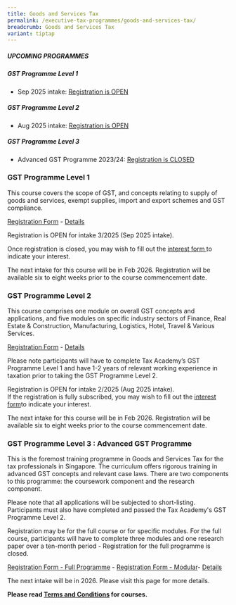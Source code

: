 ```yaml
---
title: Goods and Services Tax
permalink: /executive-tax-programmes/goods-and-services-tax/
breadcrumb: Goods and Services Tax
variant: tiptap
---
```

<h5><strong>UPCOMING PROGRAMMES</strong></h5>
<h5><strong>GST Programme Level 1</strong></h5>
<ul data-tight="true" class="tight">
<li>
<p>Sep 2025 intake: <a href="/executive-tax-programmes/goods-and-services-tax/#etp1gst-ta-id" rel="noopener noreferrer nofollow" target="_blank">Registration is OPEN</a>
</p>
<p></p>
</li>
</ul>
<h5><strong>GST Programme Level 2</strong></h5>
<ul data-tight="true" class="tight">
<li>
<p>Aug 2025 intake: <a href="/executive-tax-programmes/goods-and-services-tax/#etp2gst-ta-id" rel="noopener noreferrer nofollow" target="_blank">Registration is OPEN</a>
<br>
</p>
</li>
</ul>
<h5><strong>GST Programme Level 3</strong></h5>
<ul data-tight="true" class="tight">
<li>
<p>Advanced GST Programme 2023/24: <a href="/executive-tax-programmes/goods-and-services-tax/#etp3gst-ta-id" rel="noopener noreferrer nofollow" target="_blank">Registration is CLOSED</a>
</p>
</li>
</ul>
<p></p>
<h3><strong>GST Programme Level 1</strong></h3>
<p>This course covers the scope of GST, and concepts relating to supply of
goods and services, exempt supplies, import and export schemes and GST
compliance.</p>
<p><a href="https://go.gov.sg/gst-programme-level1-intake3-2025" rel="noopener nofollow" target="_blank">Registration Form</a> -
<a href="/files/Course_Brochure___GST_Programme_Level_1__Intake_3_2025__v2.pdf" rel="noopener nofollow" target="_blank">Details</a>
</p>
<p>Registration is OPEN for intake 3/2025 (Sep 2025 intake).</p>
<p>Once registration is closed, you may wish to fill out the <a href="https://form.gov.sg/689d5770abbc469a0ae79ae2" rel="noopener noreferrer nofollow" target="_blank"><u>interest form </u></a>to
indicate your interest.</p>
<p>The next intake for this course will be in Feb 2026. Registration will
be available six to eight weeks prior to the course commencement date.</p>
<p></p>
<h3><strong>GST Programme Level 2</strong></h3>
<p>This course comprises one module on overall GST concepts and applications,
and five modules on specific industry sectors of Finance, Real Estate &amp;
Construction, Manufacturing, Logistics, Hotel, Travel &amp; Various Services.</p>
<p><a href="https://go.gov.sg/gst-programme-level2-intake2-2025" rel="noopener noreferrer nofollow" target="_blank">Registration Form</a> -
<a href="/files/Course_Programme_GST_L2_2_2025.pdf" rel="noopener nofollow" target="_blank">Details</a>
</p>
<p>Please note participants will have to complete Tax Academy’s GST Programme
Level 1 and have 1-2 years of relevant working experience in taxation prior
to taking the GST Programme Level 2.</p>
<p>Registration is OPEN for intake 2/2025 (Aug 2025 intake).
<br>If the registration is fully subscribed, you may wish to fill out the
<a href="https://go.gov.sg/waitlist-level2gst" rel="noopener noreferrer nofollow" target="_blank">interest form</a>to indicate your interest.</p>
<p>The next intake for this course will be in Feb 2026. Registration will
be available six to eight weeks prior to the course commencement date.</p>
<p></p>
<h3><strong>GST Programme Level 3 : Advanced GST Programme</strong></h3>
<p>This is the foremost training programme in Goods and Services Tax for
the tax professionals in Singapore. The curriculum offers rigorous training
in advanced GST concepts and relevant case laws. There are two components
to this programme: the coursework component and the research component.</p>
<p>Please note that all applications will be subjected to short-listing.
Participants must also have completed and passed the Tax Academy's GST
Programme Level 2.</p>
<p>Registration may be for the full course or for specific modules. For the
full course, participants will have to complete three modules and one research
paper over a ten-month period - Registration for the full programme is
closed.</p>
<p><a href="https://form.gov.sg/67b836a3fb91891e44f44853" rel="noopener noreferrer nofollow" target="_blank">Registration Form - Full Programme</a> -
<a href="https://form.gov.sg/67b844d140f6d91ee077ceef" rel="noopener noreferrer nofollow" target="_blank">Registration Form - Modular</a>- <a href="/files/Adv_GST__2025_26__Info_Package_final.pdf" rel="noopener nofollow" target="_blank">Details</a>
</p>
<p>The next intake will be in 2026. Please visit this page for more details.</p>
<p><strong>Please read <a href="https://www.taxacademy.sg/executive-tax-programmes/terms-and-conditions/" rel="noopener noreferrer nofollow" target="_blank">Terms and Conditions</a> for courses.</strong>
</p>